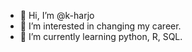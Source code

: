- 👋 Hi, I’m @k-harjo
- 👀 I’m interested in changing my career. 
- 🌱 I’m currently learning python, R, SQL.

<!---
k-harjo/k-harjo is a ✨ special ✨ repository because its `README.md` (this file) appears on your GitHub profile.
You can click the Preview link to take a look at your changes.
--->
